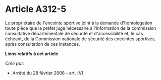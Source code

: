 # Article A312-5

Le propriétaire de l'enceinte sportive joint à la demande d'homologation toute pièce que le préfet juge nécessaire à
l'information de la commission consultative départementale de sécurité et d'accessibilité et, le cas échéant, de la
Commission nationale de sécurité des enceintes sportives, après consultation de ces instances.

**Liens relatifs à cet article**

_Créé par_:

  - Arrêté du 28 février 2008 - art. (V)
